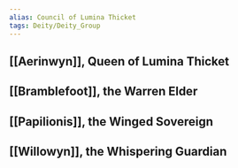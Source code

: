 ```yaml
---
alias: Council of Lumina Thicket
tags: Deity/Deity_Group
---
```

## [[Aerinwyn]], Queen of Lumina Thicket
## [[Bramblefoot]], the Warren Elder
## [[Papilionis]], the Winged Sovereign
## [[Willowyn]], the Whispering Guardian